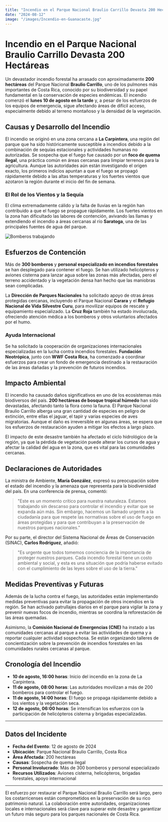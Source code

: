 ```yaml
---
title: "Incendio en el Parque Nacional Braulio Carrillo Devasta 200 Hectáreas"
date: "2024-08-12"
image: "/images/Incendio-en-Guanacaste.jpg"
---
```


# Incendio en el Parque Nacional Braulio Carrillo Devasta 200 Hectáreas



Un devastador incendio forestal ha arrasado con aproximadamente **200 hectáreas** del Parque Nacional **Braulio Carrillo**, uno de los pulmones más importantes de Costa Rica, conocido por su biodiversidad y su papel fundamental en la conservación de especies endémicas. El incendio comenzó el **lunes 10 de agosto en la tarde** y, a pesar de los esfuerzos de los equipos de emergencia, sigue afectando áreas de difícil acceso, especialmente debido al terreno montañoso y la densidad de la vegetación.

## Causas y Desarrollo del Incendio

El incendio se originó en una zona cercana a **La Carpintera**, una región del parque que ha sido históricamente susceptible a incendios debido a la combinación de sequías estacionales y actividades humanas no autorizadas. Se sospecha que el fuego fue causado por un **foco de quema ilegal**, una práctica común en áreas cercanas para limpiar terrenos para la agricultura. Aunque las autoridades aún están investigando el origen exacto, los primeros indicios apuntan a que el fuego se propagó rápidamente debido a las altas temperaturas y los fuertes vientos que azotaron la región durante el inicio del fin de semana.

### El Rol de los Vientos y la Sequía

El clima extremadamente cálido y la falta de lluvias en la región han contribuido a que el fuego se propague rápidamente. Los fuertes vientos en la zona han dificultado las labores de contención, avivando las llamas y extendiendo el incendio a áreas cercanas al río **Saratoga**, una de las principales fuentes de agua del parque.

![Bomberos trabajando](https://example.com/bomberos-trabajando.jpg)

## Esfuerzos de Contención

Más de **300 bomberos** y **personal especializado en incendios forestales** se han desplegado para contener el fuego. Se han utilizado helicópteros y aviones cisterna para lanzar agua sobre las zonas más afectadas, pero el terreno accidentado y la vegetación densa han hecho que las maniobras sean complicadas.

La **Dirección de Parques Nacionales** ha solicitado apoyo de otras áreas protegidas cercanas, incluyendo el Parque Nacional **Carara** y el **Refugio Nacional de Vida Silvestre Curu**, para movilizar equipos de rescate y equipamiento especializado. La **Cruz Roja** también ha estado involucrada, ofreciendo atención médica a los bomberos y otros voluntarios afectados por el humo.

### Ayuda Internacional

Se ha solicitado la cooperación de organizaciones internacionales especializadas en la lucha contra incendios forestales. **Fundación Neotrópica**, junto con **WWF Costa Rica**, ha comenzado a coordinar esfuerzos para crear un fondo de emergencia destinado a la restauración de las áreas dañadas y la prevención de futuros incendios.

## Impacto Ambiental

El incendio ha causado daños significativos en uno de los ecosistemas más biodiversos del país. **200 hectáreas de bosque tropical húmedo** han sido devastadas, afectando tanto la flora como la fauna. El Parque Nacional Braulio Carrillo alberga una gran cantidad de especies en peligro de extinción, entre ellas el jaguar, el tapir y varias especies de aves migratorias. Aunque el daño es irreversible en algunas áreas, se espera que los esfuerzos de restauración ayuden a mitigar los efectos a largo plazo.

El impacto de este desastre también ha afectado el ciclo hidrológico de la región, ya que la pérdida de vegetación puede alterar los cursos de agua y afectar la calidad del agua en la zona, que es vital para las comunidades cercanas.

## Declaraciones de Autoridades

La ministra de Ambiente, **María González**, expresó su preocupación sobre el estado del incendio y la amenaza que representa para la biodiversidad del país. En una conferencia de prensa, comentó:

> "Este es un momento crítico para nuestra naturaleza. Estamos trabajando sin descanso para controlar el incendio y evitar que se expanda aún más. Sin embargo, hacemos un llamado urgente a la ciudadanía para que respete las normativas sobre el uso de fuego en áreas protegidas y para que contribuyan a la preservación de nuestros parques nacionales."

Por su parte, el director del Sistema Nacional de Áreas de Conservación (SINAC), **Carlos Rodríguez**, añadió:

> "Es urgente que todos tomemos conciencia de la importancia de proteger nuestros parques. Cada incendio forestal tiene un costo ambiental y social, y esta es una situación que podría haberse evitado con el cumplimiento de las leyes sobre el uso de la tierra."

## Medidas Preventivas y Futuras

Además de la lucha contra el fuego, las autoridades están implementando medidas preventivas para evitar la propagación de otros incendios en la región. Se han activado patrullajes diarios en el parque para vigilar la zona y prevenir nuevas focos de incendio, mientras se coordina la reforestación de las áreas quemadas.

Asimismo, la **Comisión Nacional de Emergencias (CNE)** ha instado a las comunidades cercanas al parque a evitar las actividades de quema y a reportar cualquier actividad sospechosa. Se están organizando talleres de concientización sobre la prevención de incendios forestales en las comunidades rurales cercanas al parque.

## Cronología del Incendio

- **10 de agosto, 16:00 horas**: Inicio del incendio en la zona de La Carpintera.
- **11 de agosto, 08:00 horas**: Las autoridades movilizan a más de 200 bomberos para controlar el fuego.
- **11 de agosto, 14:00 horas**: El fuego se propaga rápidamente debido a los vientos y la vegetación seca.
- **12 de agosto, 06:00 horas**: Se intensifican los esfuerzos con la participación de helicópteros cisterna y brigadas especializadas.

---

## Datos del Incidente

- **Fecha del Evento**: 12 de agosto de 2024  
- **Ubicación**: Parque Nacional Braulio Carrillo, Costa Rica  
- **Área Afectada**: 200 hectáreas  
- **Causas**: Sospecha de quema ilegal  
- **Personal Involucrado**: Más de 300 bomberos y personal especializado  
- **Recursos Utilizados**: Aviones cisterna, helicópteros, brigadas forestales, apoyo internacional

---

El esfuerzo por restaurar el Parque Nacional Braulio Carrillo será largo, pero los costarricenses están comprometidos en la preservación de su rico patrimonio natural. La colaboración entre autoridades, organizaciones locales e internacionales será clave para superar este desastre y garantizar un futuro más seguro para los parques nacionales de Costa Rica.

